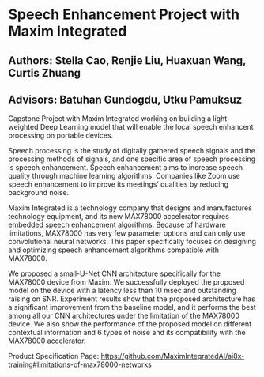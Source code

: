# Speech Enhancement Project with Maxim Integrated
## Authors: Stella Cao, Renjie Liu, Huaxuan Wang, Curtis Zhuang
## Advisors: Batuhan Gundogdu, Utku Pamuksuz


Capstone Project with Maxim Integrated working on building a light-weighted Deep Learning model that will enable the local speech enhancent processing on portable devices.

Speech processing is the study of digitally gathered speech signals and the processing methods of signals, and one specific area of speech processing is speech enhancement. Speech enhancement aims to increase speech quality through machine learning algorithms. Companies like Zoom use speech enhancement to improve its meetings’ qualities by reducing background noise. 

Maxim Integrated is a technology company that designs and manufactures technology equipment, and its new MAX78000 accelerator requires embedded speech enhancement algorithms. Because of hardware limitations, MAX78000 has very few parameter options and can only use convolutional neural networks. This paper specifically focuses on designing and optimizing speech enhancement algorithms compatible with MAX78000.

We proposed a small-U-Net CNN architecture specifically for the MAX78000 device from Maxim. We successfully deployed the proposed model on the device with a latency less than 10 msec and outstanding raising on SNR. Experiment results show that the proposed architecture has a significant improvement from the baseline model, and it performs the best among all our CNN architectures under the limitation of the MAX78000 device. We also show the performance of the proposed model on different contextual information and 6 types of noise and its compatibility with the MAX78000 accelerator.

Product Specification Page: https://github.com/MaximIntegratedAI/ai8x-training#limitations-of-max78000-networks
